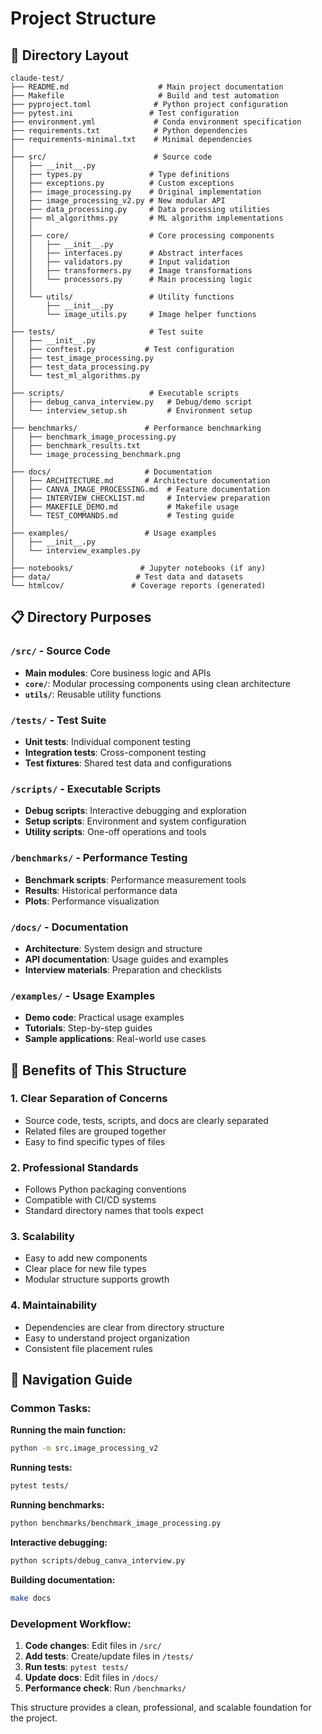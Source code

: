 # Project Structure

## 📁 Directory Layout

```
claude-test/
├── README.md                    # Main project documentation
├── Makefile                     # Build and test automation
├── pyproject.toml              # Python project configuration
├── pytest.ini                 # Test configuration
├── environment.yml             # Conda environment specification
├── requirements.txt            # Python dependencies
├── requirements-minimal.txt    # Minimal dependencies
│
├── src/                        # Source code
│   ├── __init__.py
│   ├── types.py               # Type definitions
│   ├── exceptions.py          # Custom exceptions
│   ├── image_processing.py    # Original implementation
│   ├── image_processing_v2.py # New modular API
│   ├── data_processing.py     # Data processing utilities
│   ├── ml_algorithms.py       # ML algorithm implementations
│   │
│   ├── core/                  # Core processing components
│   │   ├── __init__.py
│   │   ├── interfaces.py      # Abstract interfaces
│   │   ├── validators.py      # Input validation
│   │   ├── transformers.py    # Image transformations
│   │   └── processors.py      # Main processing logic
│   │
│   └── utils/                 # Utility functions
│       ├── __init__.py
│       └── image_utils.py     # Image helper functions
│
├── tests/                     # Test suite
│   ├── __init__.py
│   ├── conftest.py           # Test configuration
│   ├── test_image_processing.py
│   ├── test_data_processing.py
│   └── test_ml_algorithms.py
│
├── scripts/                   # Executable scripts
│   ├── debug_canva_interview.py   # Debug/demo script
│   └── interview_setup.sh         # Environment setup
│
├── benchmarks/               # Performance benchmarking
│   ├── benchmark_image_processing.py
│   ├── benchmark_results.txt
│   └── image_processing_benchmark.png
│
├── docs/                     # Documentation
│   ├── ARCHITECTURE.md       # Architecture documentation
│   ├── CANVA_IMAGE_PROCESSING.md  # Feature documentation
│   ├── INTERVIEW_CHECKLIST.md     # Interview preparation
│   ├── MAKEFILE_DEMO.md           # Makefile usage
│   └── TEST_COMMANDS.md           # Testing guide
│
├── examples/                 # Usage examples
│   ├── __init__.py
│   └── interview_examples.py
│
├── notebooks/               # Jupyter notebooks (if any)
├── data/                   # Test data and datasets
└── htmlcov/               # Coverage reports (generated)
```

## 📋 Directory Purposes

### `/src/` - Source Code
- **Main modules**: Core business logic and APIs
- **`core/`**: Modular processing components using clean architecture
- **`utils/`**: Reusable utility functions

### `/tests/` - Test Suite
- **Unit tests**: Individual component testing
- **Integration tests**: Cross-component testing
- **Test fixtures**: Shared test data and configurations

### `/scripts/` - Executable Scripts
- **Debug scripts**: Interactive debugging and exploration
- **Setup scripts**: Environment and system configuration
- **Utility scripts**: One-off operations and tools

### `/benchmarks/` - Performance Testing
- **Benchmark scripts**: Performance measurement tools
- **Results**: Historical performance data
- **Plots**: Performance visualization

### `/docs/` - Documentation
- **Architecture**: System design and structure
- **API documentation**: Usage guides and examples
- **Interview materials**: Preparation and checklists

### `/examples/` - Usage Examples
- **Demo code**: Practical usage examples
- **Tutorials**: Step-by-step guides
- **Sample applications**: Real-world use cases

## 🎯 Benefits of This Structure

### 1. **Clear Separation of Concerns**
- Source code, tests, scripts, and docs are clearly separated
- Related files are grouped together
- Easy to find specific types of files

### 2. **Professional Standards**
- Follows Python packaging conventions
- Compatible with CI/CD systems
- Standard directory names that tools expect

### 3. **Scalability**
- Easy to add new components
- Clear place for new file types
- Modular structure supports growth

### 4. **Maintainability**
- Dependencies are clear from directory structure
- Easy to understand project organization
- Consistent file placement rules

## 🚀 Navigation Guide

### Common Tasks:

**Running the main function:**
```bash
python -m src.image_processing_v2
```

**Running tests:**
```bash
pytest tests/
```

**Running benchmarks:**
```bash
python benchmarks/benchmark_image_processing.py
```

**Interactive debugging:**
```bash
python scripts/debug_canva_interview.py
```

**Building documentation:**
```bash
make docs
```

### Development Workflow:

1. **Code changes**: Edit files in `/src/`
2. **Add tests**: Create/update files in `/tests/`
3. **Run tests**: `pytest tests/`
4. **Update docs**: Edit files in `/docs/`
5. **Performance check**: Run `/benchmarks/`

This structure provides a clean, professional, and scalable foundation for the project.